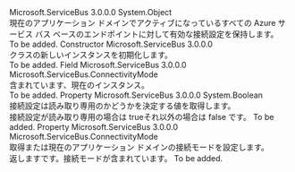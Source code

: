 <Type Name="ConnectivitySettings" FullName="Microsoft.ServiceBus.ConnectivitySettings">
  <TypeSignature Language="C#" Value="public class ConnectivitySettings" />
  <TypeSignature Language="ILAsm" Value=".class public auto ansi beforefieldinit ConnectivitySettings extends System.Object" />
  <TypeSignature Language="DocId" Value="T:Microsoft.ServiceBus.ConnectivitySettings" />
  <TypeSignature Language="VB.NET" Value="Public Class ConnectivitySettings" />
  <TypeSignature Language="F#" Value="type ConnectivitySettings = class" />
  <AssemblyInfo>
    <AssemblyName>Microsoft.ServiceBus</AssemblyName>
    <AssemblyVersion>3.0.0.0</AssemblyVersion>
  </AssemblyInfo>
  <Base>
    <BaseTypeName>System.Object</BaseTypeName>
  </Base>
  <Interfaces />
  <Docs>
    <summary>現在のアプリケーション ドメインでアクティブになっているすべての Azure サービス バス ベースのエンドポイントに対して有効な接続設定を保持します。 </summary>
    <remarks>To be added.</remarks>
  </Docs>
  <Members>
    <Member MemberName=".ctor">
      <MemberSignature Language="C#" Value="public ConnectivitySettings ();" />
      <MemberSignature Language="ILAsm" Value=".method public hidebysig specialname rtspecialname instance void .ctor() cil managed" />
      <MemberSignature Language="DocId" Value="M:Microsoft.ServiceBus.ConnectivitySettings.#ctor" />
      <MemberSignature Language="VB.NET" Value="Public Sub New ()" />
      <MemberType>Constructor</MemberType>
      <AssemblyInfo>
        <AssemblyName>Microsoft.ServiceBus</AssemblyName>
        <AssemblyVersion>3.0.0.0</AssemblyVersion>
      </AssemblyInfo>
      <Parameters />
      <Docs>
        <summary><see cref="T:Microsoft.ServiceBus.ConnectivitySettings" /> クラスの新しいインスタンスを初期化します。 </summary>
        <remarks>To be added.</remarks>
      </Docs>
    </Member>
    <Member MemberName="connectivityMode">
      <MemberSignature Language="C#" Value="protected Microsoft.ServiceBus.ConnectivityMode connectivityMode;" />
      <MemberSignature Language="ILAsm" Value=".field family valuetype Microsoft.ServiceBus.ConnectivityMode connectivityMode" />
      <MemberSignature Language="DocId" Value="F:Microsoft.ServiceBus.ConnectivitySettings.connectivityMode" />
      <MemberSignature Language="VB.NET" Value="Protected connectivityMode As ConnectivityMode " />
      <MemberSignature Language="F#" Value="val mutable connectivityMode : Microsoft.ServiceBus.ConnectivityMode" Usage="Microsoft.ServiceBus.ConnectivitySettings.connectivityMode" />
      <MemberType>Field</MemberType>
      <AssemblyInfo>
        <AssemblyName>Microsoft.ServiceBus</AssemblyName>
        <AssemblyVersion>3.0.0.0</AssemblyVersion>
      </AssemblyInfo>
      <ReturnValue>
        <ReturnType>Microsoft.ServiceBus.ConnectivityMode</ReturnType>
      </ReturnValue>
      <Docs>
        <summary>含まれています、<see cref="T:Microsoft.ServiceBus.ConnectivityMode" />現在のインスタンス。 </summary>
        <remarks>To be added.</remarks>
      </Docs>
    </Member>
    <Member MemberName="IsReadOnly">
      <MemberSignature Language="C#" Value="protected virtual bool IsReadOnly { get; }" />
      <MemberSignature Language="ILAsm" Value=".property instance bool IsReadOnly" />
      <MemberSignature Language="DocId" Value="P:Microsoft.ServiceBus.ConnectivitySettings.IsReadOnly" />
      <MemberSignature Language="VB.NET" Value="Protected Overridable ReadOnly Property IsReadOnly As Boolean" />
      <MemberSignature Language="F#" Value="member this.IsReadOnly : bool" Usage="Microsoft.ServiceBus.ConnectivitySettings.IsReadOnly" />
      <MemberType>Property</MemberType>
      <AssemblyInfo>
        <AssemblyName>Microsoft.ServiceBus</AssemblyName>
        <AssemblyVersion>3.0.0.0</AssemblyVersion>
      </AssemblyInfo>
      <ReturnValue>
        <ReturnType>System.Boolean</ReturnType>
      </ReturnValue>
      <Docs>
        <summary>接続設定は読み取り専用のかどうかを決定する値を取得します。 </summary>
        <value>接続設定が読み取り専用の場合は trueそれ以外の場合は false です。</value>
        <remarks>To be added.</remarks>
      </Docs>
    </Member>
    <Member MemberName="Mode">
      <MemberSignature Language="C#" Value="public Microsoft.ServiceBus.ConnectivityMode Mode { get; set; }" />
      <MemberSignature Language="ILAsm" Value=".property instance valuetype Microsoft.ServiceBus.ConnectivityMode Mode" />
      <MemberSignature Language="DocId" Value="P:Microsoft.ServiceBus.ConnectivitySettings.Mode" />
      <MemberSignature Language="VB.NET" Value="Public Property Mode As ConnectivityMode" />
      <MemberSignature Language="F#" Value="member this.Mode : Microsoft.ServiceBus.ConnectivityMode with get, set" Usage="Microsoft.ServiceBus.ConnectivitySettings.Mode" />
      <MemberType>Property</MemberType>
      <AssemblyInfo>
        <AssemblyName>Microsoft.ServiceBus</AssemblyName>
        <AssemblyVersion>3.0.0.0</AssemblyVersion>
      </AssemblyInfo>
      <ReturnValue>
        <ReturnType>Microsoft.ServiceBus.ConnectivityMode</ReturnType>
      </ReturnValue>
      <Docs>
        <summary>取得または現在のアプリケーション ドメインの接続モードを設定します。 </summary>
        <value>返します<see cref="T:Microsoft.ServiceBus.ConnectivityMode" />です。接続モードが含まれています。 </value>
        <remarks>To be added.</remarks>
      </Docs>
    </Member>
  </Members>
</Type>